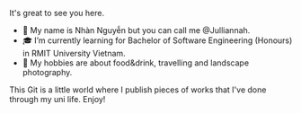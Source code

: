 It's great to see you here.
- 👋 My name is Nhàn Nguyễn but you can call me @Julliannah.
- 🎓 I’m currently learning for Bachelor of Software Engineering (Honours) in RMIT University Vietnam.
- 👀 My hobbies are about food&drink, travelling and landscape photography.

This Git is a little world where I publish pieces of works that I've done through my uni life.
Enjoy!

<!---
julliannah/julliannah is a ✨ special ✨ repository because its `README.md` (this file) appears on your GitHub profile.
You can click the Preview link to take a look at your changes.
--->
